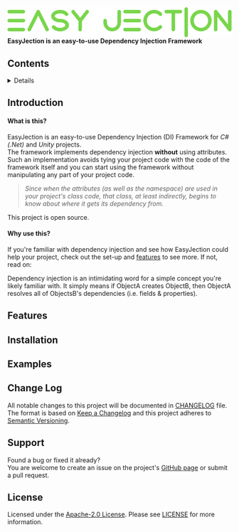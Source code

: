 <img src="https://github.com/imaxs/EasyJection/blob/main/Documentation/Images/logo.svg?sanitize=true" align="left"/>
<br/>
<h4>EasyJection is an easy-to-use Dependency Injection Framework</h4>

## Contents ##

<details>
  
  * [Introduction](#introduction)
    * [What is this?](#what-is-this)
    * [Why use this?](#why-use-this)
  * [Features](#features)
  * [Installation](#installation)
  * [Examples](#examples)
  * [Change Log](#change-log)
  * [Support](#support)
  * [License](#license)
</details>

## Introduction ##
#### What is this? ####
EasyJection is an easy-to-use Dependency Injection (DI) Framework for *C#(.Net)* and *Unity* projects.<br/>
The framework implements dependency injection **without** using attributes. Such an implementation avoids tying your project code with the code of the framework itself and you can start using the framework without manipulating any part of your project code.
> *Since when the attributes (as well as the namespace) are used in your project's class code, that class, at least indirectly, begins to know about where it gets its dependency from.*

This project is open source.

#### Why use this? ####
If you're familiar with dependency injection and see how EasyJection could help your project, check out the set-up and [features](#features) to see more. If not, read on:

Dependency injection is an intimidating word for a simple concept you're likely familiar with. It simply means if ObjectA creates ObjectB, then ObjectA resolves all of ObjectsB's dependencies (i.e. fields & properties).

## Features ##

## Installation ##

## Examples ##

## Change Log ##

All notable changes to this project will be documented in [CHANGELOG](#change-log) file. <br/>
The format is based on [Keep a Changelog](https://keepachangelog.com/en/1.0.0/) and this project adheres to [Semantic Versioning](https://semver.org/).

## Support ##

Found a bug or fixed it already? <br/>
You are welcome to create an issue on the project's [GitHub page](https://github.com/imaxs/EasyJection/issues) or submit a pull request.

## License ##

Licensed under the [Apache-2.0 License](https://www.apache.org/licenses/LICENSE-2.0). Please see [LICENSE](./LICENSE) for more information.
